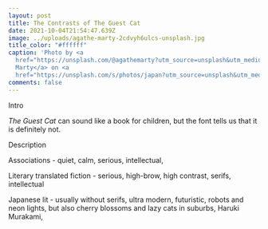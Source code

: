 ```yaml
---
layout: post
title: The Contrasts of The Guest Cat
date: 2021-10-04T21:54:47.639Z
image: ../uploads/agathe-marty-2cdvyh6ulcs-unsplash.jpg
title_color: "#ffffff"
caption: 'Photo by <a
  href="https://unsplash.com/@agathemarty?utm_source=unsplash&utm_medium=referral&utm_content=creditCopyText">Agathe
  Marty</a> on <a
  href="https://unsplash.com/s/photos/japan?utm_source=unsplash&utm_medium=referral&utm_content=creditCopyText">Unsplash</a>   '
comments: false
---
```

Intro

*The Guest Cat* can sound like a book for children, but the font tells us that it is definitely not. 

Description

Associations - quiet, calm, serious, intellectual, 

Literary translated fiction - serious, high-brow, high contrast, serifs, intellectual  

Japanese lit - usually without serifs, ultra modern, futuristic, robots and neon lights, but also cherry blossoms and lazy cats in suburbs, Haruki Murakami,